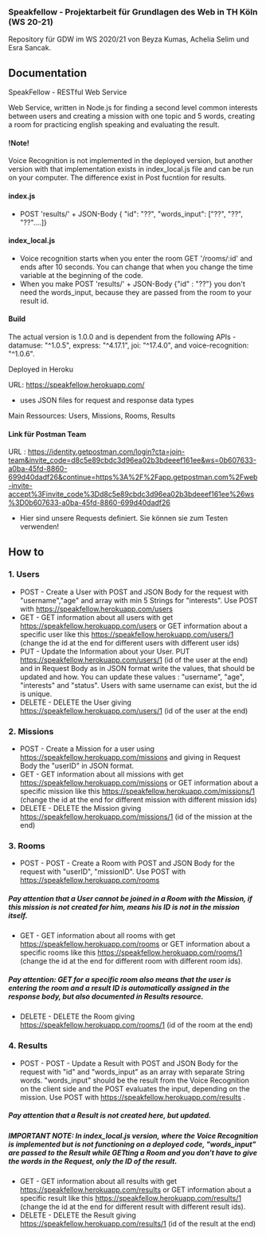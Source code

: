 ### Speakfellow - Projektarbeit für Grundlagen des Web in TH Köln (WS 20-21)
Repository für GDW im WS 2020/21 von Beyza Kumas, Achelia Selim und Esra Sancak.

## Documentation

SpeakFellow - RESTful Web Service

Web Service, written in Node.js for finding a second level common interests between users and creating a mission with one topic and 5 words, creating a room for practicing english speaking and evaluating the result. 

#### !Note!

Voice Recognition is not implemented in the deployed version, but another version with that implementation exists in index_local.js file and can be run on your computer.
The difference exist in Post fucntion for results.

#### index.js

- POST 'results/' + JSON-Body { "id": "??", "words_input": ["??", "??", "??"....]}

#### index_local.js 

- Voice recognition starts when you enter the room GET '/rooms/:id' and ends after 10 seconds. You can change that when you change the time variable at the beginning of the code.
- When you make POST 'results/' + JSON-Body {"id" : "??"} you don't need the words_input, because they are passed from the room to your result id.


#### Build

The actual version is 1.0.0 and is dependent from the following APIs - datamuse: "^1.0.5", express: "^4.17.1", joi: "^17.4.0", and voice-recognition: "^1.0.6".

Deployed in Heroku

URL: https://speakfellow.herokuapp.com/

- uses JSON files for request and response data types

Main Ressources: Users, Missions, Rooms, Results

#### Link für Postman Team
 
URL : https://identity.getpostman.com/login?cta=join-team&invite_code=d8c5e89cbdc3d96ea02b3bdeeef161ee&ws=0b607633-a0ba-45fd-8860-699d40dadf26&continue=https%3A%2F%2Fapp.getpostman.com%2Fweb-invite-accept%3Finvite_code%3Dd8c5e89cbdc3d96ea02b3bdeeef161ee%26ws%3D0b607633-a0ba-45fd-8860-699d40dadf26

- Hier sind unsere Requests definiert. Sie können sie zum Testen verwenden! 

## How to

### 1. Users
 * POST - Create a User with POST and JSON Body for the request with "username","age" and array with min 5 Strings for "interests". Use POST with  https://speakfellow.herokuapp.com/users
 * GET - GET information about all users with get https://speakfellow.herokuapp.com/users or GET information about a specific user like this https://speakfellow.herokuapp.com/users/1 (change the id at the end for different users with different user ids)
 * PUT - Update the Information about your User. PUT https://speakfellow.herokuapp.com/users/1 (id of the user at the end) and in Request Body as in JSON format write the values, that should be updated and how. You can update these values :  "username", "age", "interests" and "status". Users with same username can exist, but the id is unique.
 * DELETE - DELETE the User giving https://speakfellow.herokuapp.com/users/1 (id of the user at the end)

### 2. Missions
 * POST - Create a Mission for a user using https://speakfellow.herokuapp.com/missions and giving in Request Body the "userID" in JSON format.
 * GET -  GET information about all missions with get https://speakfellow.herokuapp.com/missions or GET information about a specific mission like this https://speakfellow.herokuapp.com/missions/1 (change the id at the end for different mission with different mission ids)
 * DELETE - DELETE the Mission giving https://speakfellow.herokuapp.com/missions/1 (id of the mission at the end)

### 3. Rooms
 * POST - POST - Create a Room with POST and JSON Body for the request with "userID", "missionID". Use POST with  https://speakfellow.herokuapp.com/rooms
 ##### Pay attention that a User cannot be joined in a Room with the Mission, if this mission is not created for him, means his ID is not in the mission itself. 
 * GET -  GET information about all rooms with get https://speakfellow.herokuapp.com/rooms or GET information about a specific rooms like this https://speakfellow.herokuapp.com/rooms/1 (change the id at the end for different room with different room ids). 
 ##### Pay attention: GET for a specific room also means that the user is entering the room and a result ID is automatically assigned in the response body, but also documented in Results resource. 
 * DELETE - DELETE the Room giving https://speakfellow.herokuapp.com/rooms/1 (id of the room at the end)

### 4. Results
 * POST - POST - Update a Result with POST and JSON Body for the request with "id" and "words_input" as an array with separate String words. "words_input" should be the result from the Voice Recognition on the client side and the POST evaluates the input, depending on the mission. Use POST with  https://speakfellow.herokuapp.com/results .
 ##### Pay attention that a Result is not created here, but updated.  
 ##### IMPORTANT NOTE: In index_local.js version, where the Voice Recognition is implemented but is not functioning on a deployed code, "words_input" are passed to the Result while GETting a Room and you don't have to give the words in the Request, only the ID of the result. 
 * GET - GET information about all results with get https://speakfellow.herokuapp.com/results or GET information about a specific result like this https://speakfellow.herokuapp.com/results/1 (change the id at the end for different result with different result ids).
 * DELETE - DELETE the Result giving https://speakfellow.herokuapp.com/results/1 (id of the result at the end)
